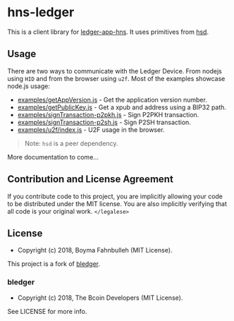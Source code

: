 # hns-ledger

This is a client library for [ledger-app-hns][hns]. It uses primitives
from [hsd][hsd].

## Usage

There are two ways to communicate with the Ledger Device. From nodejs
using `HID` and from the browser using `u2f`. Most of the examples
showcase node.js usage:

- [examples/getAppVersion.js][app] - Get the application version number.
- [examples/getPublicKey.js][pubkey] - Get a xpub and address using a BIP32 path.
- [examples/signTransaction-p2pkh.js][p2pkh] - Sign P2PKH transaction.
- [examples/signTransaction-p2sh.js][p2sh] - Sign P2SH transaction.
- [examples/u2f/index.js][u2f] - U2F usage in the browser.

[app]: ./examples/getAppVersion.js
[pubkey]: ./examples/getPublicKey.js
[p2pkh]: ./examples/signTransaction-p2pkh.js
[p2sh]: ./examples/signTransaction-p2sh.js
[u2f]: .examples/u2f/index.js

>Note: `hsd` is a peer dependency.

More documentation to come...

## Contribution and License Agreement

If you contribute code to this project, you are implicitly allowing your code
to be distributed under the MIT license. You are also implicitly verifying that
all code is your original work. `</legalese>`

## License

- Copyright (c) 2018, Boyma Fahnbulleh (MIT License).

This project is a fork of [bledger][bledger].

### bledger

- Copyright (c) 2018, The Bcoin Developers (MIT License).

See LICENSE for more info.

[hns]: https://github.com/boymanjor/ledger-app-hns
[hsd]: https://github.com/handshake-org/hsd
[bledger]: https://github.com/bcoin-org/bledger

